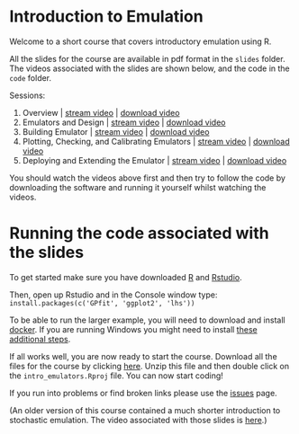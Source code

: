 # Introduction to Emulation

Welcome to a short course that covers introductory emulation using R. 

All the slides for the course are available in pdf format in the `slides` folder. The videos associated with the slides are shown below, and the code in the `code` folder.

Sessions:

 1. Overview | [stream video](https://github.com) | [download video](https://github.com) 
 2. Emulators and Design | [stream video](https://github.com) | [download video](https://github.com) 
 3. Building Emulator | [stream video](https://github.com) | [download video](https://github.com) 
 4. Plotting, Checking, and Calibrating Emulators | [stream video](https://github.com) | [download video](https://github.com) 
 5. Deploying and Extending the Emulator | [stream video](https://github.com) | [download video](https://github.com) 

You should watch the videos above first and then try to follow the code by downloading the software and running it yourself whilst watching the videos. 

# Running the code associated with the slides

To get started make sure you have downloaded [R](https://www.r-project.org) and [Rstudio](https://rstudio.com/products/rstudio/download/).

Then, open up Rstudio and in the Console window type:
`install.packages(c('GPfit', 'ggplot2', 'lhs'))`

To be able to run the larger example, you will need to download and install [docker](https://www.docker.com). If you are running Windows you might need to install [these additional steps](https://blog.jayway.com/2017/04/19/running-docker-on-bash-on-windows/).

If all works well, you are now ready to start the course. Download all the files for the course by clicking [here](https://github.com/andrewcparnell/intro_emulators/archive/master.zip). Unzip this file and then double click on the `intro_emulators.Rproj` file. You can now start coding!

If you run into problems or find broken links please use the [issues](https://github.com/andrewcparnell/intro_emulation/issues) page. 

(An older version of this course contained a much shorter introduction to stochastic emulation. The video associated with those slides is [here](https://media.heanet.ie/download/896172607cea4cdaa9001dc3260be3dd).)
